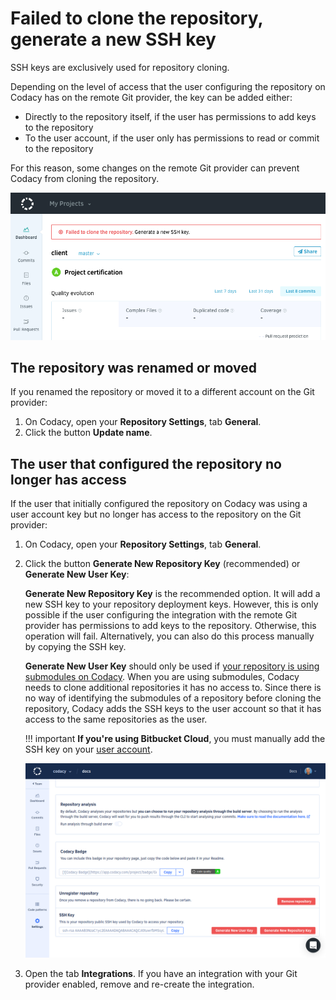 # Failed to clone the repository, generate a new SSH key

SSH keys are exclusively used for repository cloning.

Depending on the level of access that the user configuring the repository on Codacy has on the remote Git provider, the key can be added either:

-   Directly to the repository itself, if the user has permissions to add keys to the repository
-   To the user account, if the user only has permissions to read or commit to the repository

For this reason, some changes on the remote Git provider can prevent Codacy from cloning the repository.

![Failed to clone the repository](images/failed-to-clone-the-repository.png)

## The repository was renamed or moved

If you renamed the repository or moved it to a different account on the Git provider:

1.  On Codacy, open your **Repository Settings**, tab **General**.
2.  Click the button **Update name**.

## The user that configured the repository no longer has access

If the user that initially configured the repository on Codacy was using a user account key but no longer has access to the repository on the Git provider:

1.  On Codacy, open your **Repository Settings**, tab **General**.
2.  Click the button **Generate New Repository Key** (recommended) or **Generate New User Key**:

    **Generate New Repository Key** is the recommended option. It will add a new SSH key to your repository deployment keys. However, this is only possible if the user configuring the integration with the remote Git provider has permissions to add keys to the repository. Otherwise, this operation will fail. Alternatively, you can also do this process manually by copying the SSH key.

    **Generate New User Key** should only be used if [your repository is using submodules on Codacy](../../repositories-configure/using-submodules.md). When you are using submodules, Codacy needs to clone additional repositories it has no access to. Since there is no way of identifying the submodules of a repository before cloning the repository, Codacy adds the SSH keys to the user account so that it has access to the same repositories as the user.
   
    !!! important
        **If you're using Bitbucket Cloud**, you must manually add the SSH key on your [user account](https://bitbucket.org/account/settings/ssh-keys/).

    ![Generate new key](images/failed-to-clone-the-repository-new-key.png)

3.  Open the tab **Integrations**. If you have an integration with your Git provider enabled, remove and re-create the integration.

